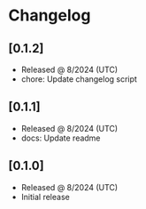 # Changelog

## [0.1.2]

- Released @ 8/2024 (UTC)
- chore: Update changelog script

## [0.1.1]

- Released @ 8/2024 (UTC)
- docs: Update readme

## [0.1.0]

- Released @ 8/2024 (UTC)
- Initial release
